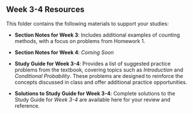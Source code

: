 ## Week 3-4 Resources  

This folder contains the following materials to support your studies:  

- **Section Notes for Week 3**: Includes additional examples of counting methods, with a focus on problems from Homework 1.  

- **Section Notes for Week 4**: *Coming Soon*  

- **Study Guide for Week 3-4**: Provides a list of suggested practice problems from the textbook, covering topics such as *Introduction* and *Conditional Probability*. These problems are designed to reinforce the concepts discussed in class and offer additional practice opportunities.  

- **Solutions to Study Guide for Week 3-4**: Complete solutions to the Study Guide for *Week 3-4* are available here for your review and reference.  
